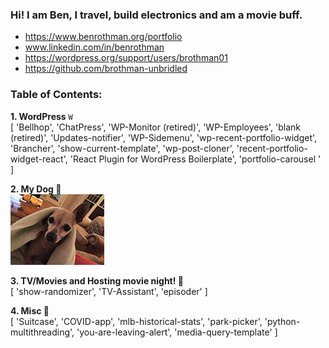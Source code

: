 ### Hi! I am Ben, I travel, build electronics and am a movie buff.
- https://www.benrothman.org/portfolio
- www.linkedin.com/in/benrothman
- https://wordpress.org/support/users/brothman01
- https://github.com/brothman-unbridled

### Table of Contents:
**1. WordPress** `W`<br />
    [ 'Bellhop', 'ChatPress', 'WP-Monitor (retired)', 'WP-Employees', 'blank (retired)', 'Updates-notifier', 'WP-Sidemenu', 'wp-recent-portfolio-widget', 'Brancher', 'show-current-template', 'wp-post-cloner', 'recent-portfolio-widget-react', 'React Plugin for WordPress Boilerplate', 'portfolio-carousel
' ]<br />
    
**2. My Dog 🐶**<br />
![dog pic](/IMG_01971.JPG)<br />

**3. TV/Movies and Hosting movie night! 🎥**<br />
    [ 'show-randomizer', 'TV-Assistant', 'episoder' ]


**4. Misc 💾**<br />
    [ 'Suitcase', 'COVID-app', 'mlb-historical-stats', 'park-picker', 'python-multithreading', 'you-are-leaving-alert', 'media-query-template' ]
